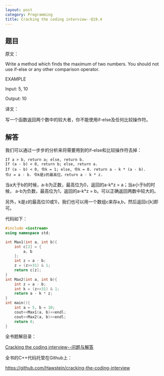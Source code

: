 ```yaml
---
layout: post
category: Programming
title: Cracking the coding interview--Q19.4
---
```


## 题目

原文：

Write a method which finds the maximum of two numbers. You should not 
use if-else or any other comparison operator.

EXAMPLE

Input: 5, 10

Output: 10

译文：

写一个函数返回两个数中的较大者，你不能使用if-else及任何比较操作符。

## 解答

我们可以通过一步步的分析来将需要用到的if-else和比较操作符去掉：

	If a > b, return a; else, return b.
	If (a - b) < 0, return b; else, return a.
	If (a - b) < 0, 令k = 1; else, 令k = 0. return a - k * (a - b).
	令z = a - b. 令k是z的最高位，return a - k * z.

当a大于b的时候，a-b为正数，最高位为0，返回的a-k\*z = a；当a小于b的时候，
a-b为负数，最高位为1，返回的a-k\*z = b。可以正确返回两数中较大的。

另外，k是z的最高位(0或1)，我们也可以用一个数组c来存a,b，然后返回c[k]即可。

代码如下：

```cpp
#include <iostream>
using namespace std;

int Max1(int a, int b){
    int c[2] = {
        a, b
    };
    int z = a - b;
    z = (z>>31) & 1;
    return c[z];
}
int Max2(int a, int b){
    int z = a - b;
    int k = (z>>31) & 1;
    return a - k * z;
}
int main(){
    int a = 5, b = 10;
    cout<<Max1(a, b)<<endl;
    cout<<Max2(a, b)<<endl;
    return 0;
}
```


全书题解目录：

[Cracking the coding interview--问题与解答](/posts/ctci-solutions-contents.html)

全书的C++代码托管在Github上：

<https://github.com/Hawstein/cracking-the-coding-interview>
